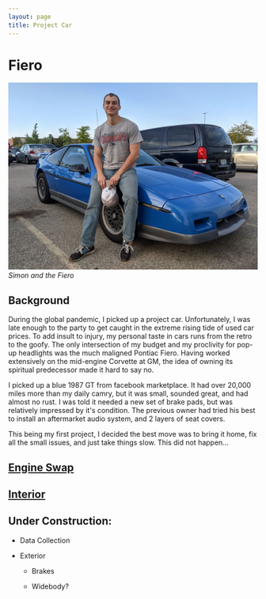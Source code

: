 ```yaml
---
layout: page
title: Project Car
---
```

# Fiero

![Simon and the Fiero](/docs/assets/simon_and_fiero.jpg)
*Simon and the Fiero*

## Background

During the global pandemic, I picked up a project car. Unfortunately, I was late enough to the party to get caught in the extreme rising tide of used car prices. To add insult to injury, my personal taste in cars runs from the retro to the goofy. The only intersection of my budget and my proclivity for pop-up headlights was the much maligned Pontiac Fiero. Having worked extensively on the mid-engine Corvette at GM, the idea of owning its spiritual predecessor made it hard to say no.

I picked up a blue 1987 GT from facebook marketplace. It had over 20,000 miles more than my daily camry, but it was small, sounded great, and had almost no rust. I was told it needed a new set of brake pads, but was relatively impressed by it's condition. The previous owner had tried his best to install an aftermarket audio system, and 2 layers of seat covers.

This being my first project, I decided the best move was to bring it home, fix all the small issues, and just take things slow. This did not happen...

## <a href="/engine_swap.html">Engine Swap</a>

## <a href="/Fiero_Interior.html">Interior</a>

## Under Construction:

* Data Collection

* Exterior

  * Brakes

  * Widebody?